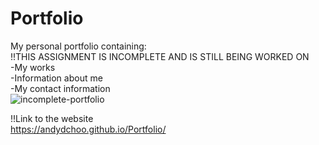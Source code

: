 # Portfolio
My personal portfolio containing:
\
!!THIS ASSIGNMENT IS INCOMPLETE AND IS STILL BEING WORKED ON
\
-My works
\
-Information about me
\
-My contact information
\
![incomplete-portfolio](https://user-images.githubusercontent.com/84701751/122327609-23a49080-cefc-11eb-98ee-bba274dd02b5.jpg)

!!Link to the website
\
https://andydchoo.github.io/Portfolio/
